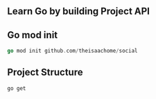 ## Learn Go by building Project API 


## Go mod init

```go
go mod init github.com/theisaachome/social
```

## Project Structure

```sh
go get 
```